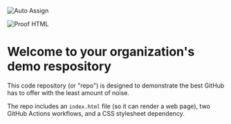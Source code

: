 ![Auto Assign](https://github.com/CryptoTelegram/demo-repository/actions/workflows/auto-assign.yml/badge.svg)

![Proof HTML](https://github.com/CryptoTelegram/demo-repository/actions/workflows/proof-html.yml/badge.svg)

# Welcome to your organization's demo respository
This code repository (or "repo") is designed to demonstrate the best GitHub has to offer with the least amount of noise.

The repo includes an `index.html` file (so it can render a web page), two GitHub Actions workflows, and a CSS stylesheet dependency.
